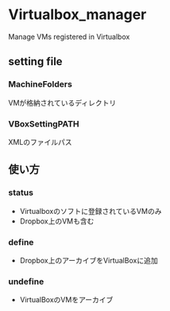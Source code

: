 # Virtualbox_manager
Manage VMs registered in Virtualbox


## setting file


### MachineFolders

VMが格納されているディレクトリ

### VBoxSettingPATH

XMLのファイルパス


## 使い方

### status

- Virtualboxのソフトに登録されているVMのみ
- Dropbox上のVMも含む

### define

- Dropbox上のアーカイブをVirtualBoxに追加

### undefine

- VirtualBoxのVMをアーカイブ
